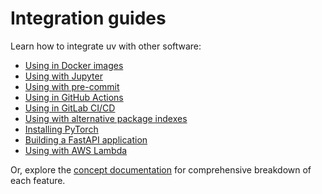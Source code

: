 # Integration guides

Learn how to integrate uv with other software:

- [Using in Docker images](./docker.md)
- [Using with Jupyter](./jupyter.md)
- [Using with pre-commit](./pre-commit.md)
- [Using in GitHub Actions](./github.md)
- [Using in GitLab CI/CD](./gitlab.md)
- [Using with alternative package indexes](./alternative-indexes.md)
- [Installing PyTorch](./pytorch.md)
- [Building a FastAPI application](./fastapi.md)
- [Using with AWS Lambda](./aws-lambda.md)

Or, explore the [concept documentation](../../concepts/index.md) for comprehensive breakdown of each
feature.
